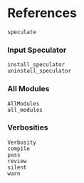 
# References

```@docs
speculate
```

### Input Speculator

```@docs
install_speculator
uninstall_speculator
```

### All Modules

```@docs
AllModules
all_modules
```

### Verbosities

```@docs
Verbosity
compile
pass
review
silent
warn
```
